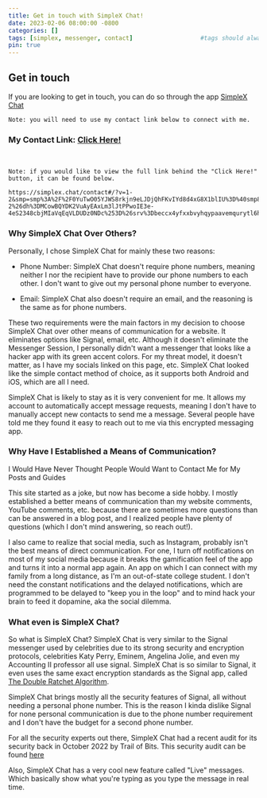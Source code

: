 ```yaml
---
title: Get in touch with SimpleX Chat!
date: 2023-02-06 08:00:00 -0800
categories: []
tags: [simplex, messenger, contact]                   #tags should always be lowercase
pin: true
---
```


## Get in touch
If you are looking to get in touch, you can do so through the app [SimpleX Chat](https://simplex.chat/)

`Note: you will need to use my contact link below to connect with me.`

### My Contact Link: [Click Here!](https://simplex.chat/contact#/?v=1-2&smp=smp%3A%2F%2F0YuTwO05YJWS8rkjn9eLJDjQhFKvIYd8d4xG8X1blIU%3D%40smp8.simplex.im%2F4dgDprEeyoZrmJCgU2GBv7zIIvjSg4Qt%23%2F%3Fv%3D1-2%26dh%3DMCowBQYDK2VuAyEAxLm3lJtPPwoIE3e-4eS2348cbjMIaVqEqVLDUDz0NDc%253D%26srv%3Dbeccx4yfxxbvyhqypaavemqurytl6hozr47wfc7uuecacjqdvwpw2xid.onion)

<br>

`Note: if you would like to view the full link behind the "Click Here!" button, it can be found below.`
```
https://simplex.chat/contact#/?v=1-2&smp=smp%3A%2F%2F0YuTwO05YJWS8rkjn9eLJDjQhFKvIYd8d4xG8X1blIU%3D%40smp8.simplex.im%2F4dgDprEeyoZrmJCgU2GBv7zIIvjSg4Qt%23%2F%3Fv%3D1-2%26dh%3DMCowBQYDK2VuAyEAxLm3lJtPPwoIE3e-4eS2348cbjMIaVqEqVLDUDz0NDc%253D%26srv%3Dbeccx4yfxxbvyhqypaavemqurytl6hozr47wfc7uuecacjqdvwpw2xid.onion
```

### Why SimpleX Chat Over Others?
Personally, I chose SimpleX Chat for mainly these two reasons:

- Phone Number: SimpleX Chat doesn't require phone numbers, meaning neither I nor the recipient have to provide our phone numbers to each other. I don't want to give out my personal phone number to everyone.

- Email: SimpleX Chat also doesn't require an email, and the reasoning is the same as for phone numbers.

These two requirements were the main factors in my decision to choose SimpleX Chat over other means of communication for a website. It eliminates options like Signal, email, etc. Although it doesn't eliminate the Messenger Session, I personally didn't want a messenger that looks like a hacker app with its green accent colors. For my threat model, it doesn't matter, as I have my socials linked on this page, etc. SimpleX Chat looked like the simple contact method of choice, as it supports both Android and iOS, which are all I need.

SimpleX Chat is likely to stay as it is very convenient for me. It allows my account to automatically accept message requests, meaning I don't have to manually accept new contacts to send me a message. Several people have told me they found it easy to reach out to me via this encrypted messaging app.

### Why Have I Established a Means of Communication?
I Would Have Never Thought People Would Want to Contact Me for My Posts and Guides

This site started as a joke, but now has become a side hobby. I mostly established a better means of communication than my website comments, YouTube comments, etc. because there are sometimes more questions than can be answered in a blog post, and I realized people have plenty of questions (which I don't mind answering, so reach out!). 

I also came to realize that social media, such as Instagram, probably isn't the best means of direct communication. For one, I turn off notifications on most of my social media because it breaks the gamification feel of the app and turns it into a normal app again. An app on which I can connect with my family from a long distance, as I'm an out-of-state college student. I don't need the constant notifications and the delayed notifications, which are programmed to be delayed to "keep you in the loop" and to mind hack your brain to feed it dopamine, aka the social dilemma.


### What even is SimpleX Chat?
So what is SimpleX Chat? 
SimpleX Chat is very similar to the Signal messenger used by celebrities due to its strong security and encryption protocols, celebrities Katy Perry, Eminem, Angelina Jolie, and even my Accounting II professor all use signal. SimpleX Chat is so similar to Signal, it even uses the same exact encryption standards as the Signal app, called [The Double Ratchet Algorithm](https://en.wikipedia.org/wiki/Double_Ratchet_Algorithm). 

SimpleX Chat brings mostly all the security features of Signal, all without needing a personal phone number. This is the reason I kinda dislike Signal for none personal communication is due to the phone number requirement and I don't have the budget for a second phone number. 

For all the security experts out there, SimpleX Chat had a recent audit for its security back in October 2022 by Trail of Bits. This security audit can be found [here](https://simplex.chat/blog/20221108-simplex-chat-v4.2-security-audit-new-website.html)

Also, SimpleX Chat has a very cool new feature called "Live" messages. Which basically show what you're typing as you type the message in real time.
